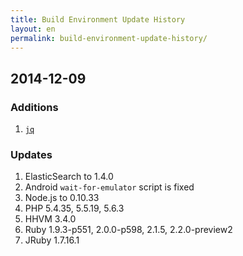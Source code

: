 ```yaml
---
title: Build Environment Update History
layout: en
permalink: build-environment-update-history/
---
```


## 2014-12-09

### Additions

1. [`jq`](http://stedolan.github.io/jq/)

### Updates

1. ElasticSearch to 1.4.0
1. Android `wait-for-emulator` script is fixed
1. Node.js to 0.10.33
1. PHP 5.4.35, 5.5.19, 5.6.3
1. HHVM 3.4.0
1. Ruby 1.9.3-p551, 2.0.0-p598, 2.1.5, 2.2.0-preview2
1. JRuby 1.7.16.1
